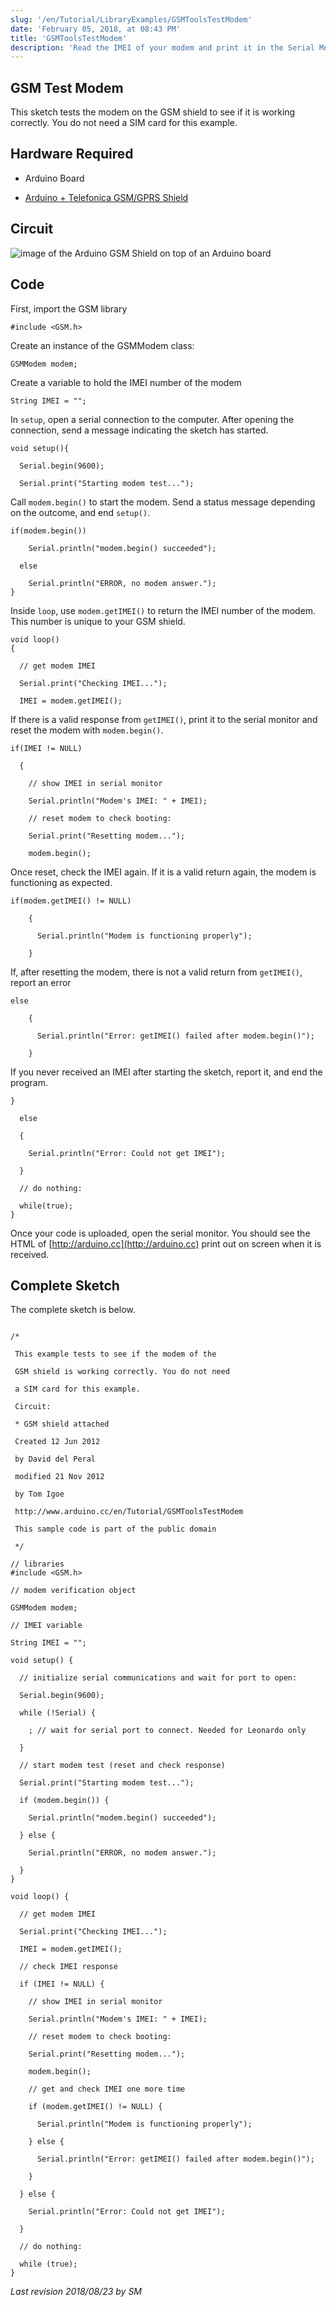 ```yaml
---
slug: '/en/Tutorial/LibraryExamples/GSMToolsTestModem'
date: 'February 05, 2018, at 08:43 PM'
title: 'GSMToolsTestModem'
description: 'Read the IMEI of your modem and print it in the Serial Monitor.'
---
```


## GSM Test Modem

This sketch tests the modem on the GSM shield to see if it is working correctly. You do not need a SIM card for this example.

## Hardware Required

- Arduino Board

- [Arduino + Telefonica GSM/GPRS Shield](/retired/shields/arduino-gsm-shield)

## Circuit

![image of the Arduino GSM Shield on top of an Arduino board](assets/GSMShield_ArduinoUno.jpg)



## Code

First, import the GSM library

`#include <GSM.h>`

Create an instance of the GSMModem class:

`GSMModem modem;`

Create a variable to hold the IMEI number of the modem

```arduino
String IMEI = "";
```

In `setup`, open a serial connection to the computer. After opening the connection, send a message indicating the sketch has started.

```arduino
void setup(){

  Serial.begin(9600);

  Serial.print("Starting modem test...");
```

Call `modem.begin()` to start the modem. Send a status message depending on the outcome, and end `setup()`.

```arduino
if(modem.begin())

    Serial.println("modem.begin() succeeded");

  else

    Serial.println("ERROR, no modem answer.");
}
```

Inside `loop`, use `modem.getIMEI()` to return the IMEI number of the modem. This number is unique to your GSM shield.

```arduino
void loop()
{

  // get modem IMEI

  Serial.print("Checking IMEI...");

  IMEI = modem.getIMEI();
```

If there is a valid response from `getIMEI()`, print it to the serial monitor and reset the modem with `modem.begin()`.

```arduino
if(IMEI != NULL)

  {

    // show IMEI in serial monitor

    Serial.println("Modem's IMEI: " + IMEI);

    // reset modem to check booting:

    Serial.print("Resetting modem...");

    modem.begin();
```

Once reset, check the IMEI again. If it is a valid return again, the modem is functioning as expected.

```arduino
if(modem.getIMEI() != NULL)

    {

      Serial.println("Modem is functioning properly");

    }
```

If, after resetting the modem, there is not a valid return from `getIMEI()`, report an error

```arduino
else

    {

      Serial.println("Error: getIMEI() failed after modem.begin()");

    }
```

If you never received an IMEI after starting the sketch, report it, and end the program.

```arduino
}

  else

  {

    Serial.println("Error: Could not get IMEI");

  }

  // do nothing:

  while(true);
}
```

Once your code is uploaded, open the serial monitor.  You should see the HTML of [http://arduino.cc](http://arduino.cc) print out on screen when it is received.

## Complete Sketch

The complete sketch is below.

```arduino

/*

 This example tests to see if the modem of the

 GSM shield is working correctly. You do not need

 a SIM card for this example.

 Circuit:

 * GSM shield attached

 Created 12 Jun 2012

 by David del Peral

 modified 21 Nov 2012

 by Tom Igoe

 http://www.arduino.cc/en/Tutorial/GSMToolsTestModem

 This sample code is part of the public domain

 */

// libraries
#include <GSM.h>

// modem verification object

GSMModem modem;

// IMEI variable

String IMEI = "";

void setup() {

  // initialize serial communications and wait for port to open:

  Serial.begin(9600);

  while (!Serial) {

    ; // wait for serial port to connect. Needed for Leonardo only

  }

  // start modem test (reset and check response)

  Serial.print("Starting modem test...");

  if (modem.begin()) {

    Serial.println("modem.begin() succeeded");

  } else {

    Serial.println("ERROR, no modem answer.");

  }
}

void loop() {

  // get modem IMEI

  Serial.print("Checking IMEI...");

  IMEI = modem.getIMEI();

  // check IMEI response

  if (IMEI != NULL) {

    // show IMEI in serial monitor

    Serial.println("Modem's IMEI: " + IMEI);

    // reset modem to check booting:

    Serial.print("Resetting modem...");

    modem.begin();

    // get and check IMEI one more time

    if (modem.getIMEI() != NULL) {

      Serial.println("Modem is functioning properly");

    } else {

      Serial.println("Error: getIMEI() failed after modem.begin()");

    }

  } else {

    Serial.println("Error: Could not get IMEI");

  }

  // do nothing:

  while (true);
}
```


*Last revision 2018/08/23 by SM*